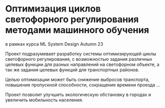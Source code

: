 # Оптимизация циклов светофорного регулирования методами машинного обучения
в рамках курса ML System Design Autumn 23 

Проект подразумевает разработку системы оптимизирующей циклы светофорного регулирования, с возможностью задания различных целевых функции для разных направлений на светофорном объекте, а так же задания целевых функций для транспортных районов.  

Целью оптимизации может быть снижение выбросов транспорта, повышение пропускной способности, сокращение времени проезда ...   

Проект позволит улучшить экологическую обстановку в городах и увеличить мобильность населения.  
